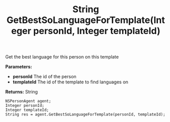 ﻿---
uid: crmscript_ref_NSPersonAgent_GetBestSoLanguageForTemplate
title: String GetBestSoLanguageForTemplate(Integer personId, Integer templateId)
intellisense: NSPersonAgent.GetBestSoLanguageForTemplate
keywords: NSPersonAgent, GetBestSoLanguageForTemplate
so.topic: reference
---

Get the best language for this person on this template

**Parameters:**
 - **personId** The id of the person
 - **templateId** The id of the template to find languages on

**Returns:** String

```crmscript
NSPersonAgent agent;
Integer personId;
Integer templateId;
String res = agent.GetBestSoLanguageForTemplate(personId, templateId);
```

